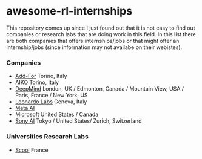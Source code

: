 # awesome-rl-internships
This repository comes up since I just found out that it is not easy to find out companies or research labs that are doing work in this field.
In this list there are both companies that offers internships/jobs or that might offer an internship/jobs (since information may not availabe on their webistes).

### Companies
- [Add-For](https://www.add-for.com) Torino, Italy
- [AIKO](https://www.aikospace.com) Torino, Italy
- [DeepMind](https://www.deepmind.com) London, UK / Edmonton, Canada / Mountain View, USA / Paris, France / New York, US
- [Leonardo Labs](https://www.leonardo.com/it/innovation-technology/leonardo-labs) Genova, Italy
- [Meta AI](https://ai.facebook.com) 
- [Microsoft](https://careers.microsoft.com/us/en/search-results?keywords=Reinforcement%20Learning) United States / Canada
- [Sony AI](https://ai.sony/about/) Tokyo / United States/ Zurich, Switzerland


### Universities Research Labs
- [Scool](https://team.inria.fr/scool/job-offers/) France
